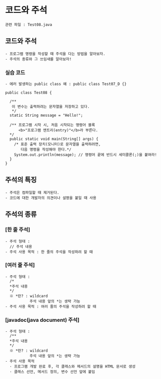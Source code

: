 # 코드와 주석

```
관련 파일 : Test08.java
```

## 코드와 주석

```
- 프로그램 명령을 작성할 때 주석을 다는 방법을 알아보자.
- 주석의 종류와 그 쓰임새를 알아보자!
```

### 실습 코드

```
- 에러 발생하는 public class 예 : public class Test07_D {}

public class Test08 {

  /**
   이 변수는 출력하려는 문자열을 저장하고 있다.
   */
  static String message = "Hello!";

  /** 프로그램 시작 시, 처음 시작되는 명령어 블록
      <b>"프로그램 엔트리(entry)"</b>라 부른다.
  */
  public static void main(String[] args) {
    /* 표준 출력 장치(모니터)로 문자열을 출력하려면,
       다음 명령을 작성해야 한다.*/
    System.out.println(message); // 명령어 끝에 반드시 세미콜론(;)을 붙여라!
  }
}
```

## 주석의 특징

```
- 주석은 컴파일할 때 제거된다.
- 코드에 대한 개발자의 의견이나 설명을 붙일 때 사용
```

## 주석의 종류

### [한 줄 주석]

```
- 주석 형태 : 
  // 주석 내용
- 주석 사용 목적 : 한 줄의 주석을 작성하려 할 때
```

### [여러 줄 주석]

```
- 주석 형태 : 
  /* 
  *주석 내용
  */
  ※ *란? : wildcard
           주석 내용 앞의 *는 생략 가능
- 주석 사용 목적 : 여러 줄의 주석을 작성하려 할 때
```

### [javadoc(java document) 주석]

```
- 주석 형태 : 
  /** 
  *주석 내용
  */
  ※ *란? : wildcard
           주석 내용 앞의 *는 생략 가능
- 주석 사용 목적
  · 프로그램 개발 완료 후, 각 클래스와 메서드의 설명을 HTML 문서로 생성
  · 클래스 선언, 메서드 정의, 변수 선언 앞에 붙임
```